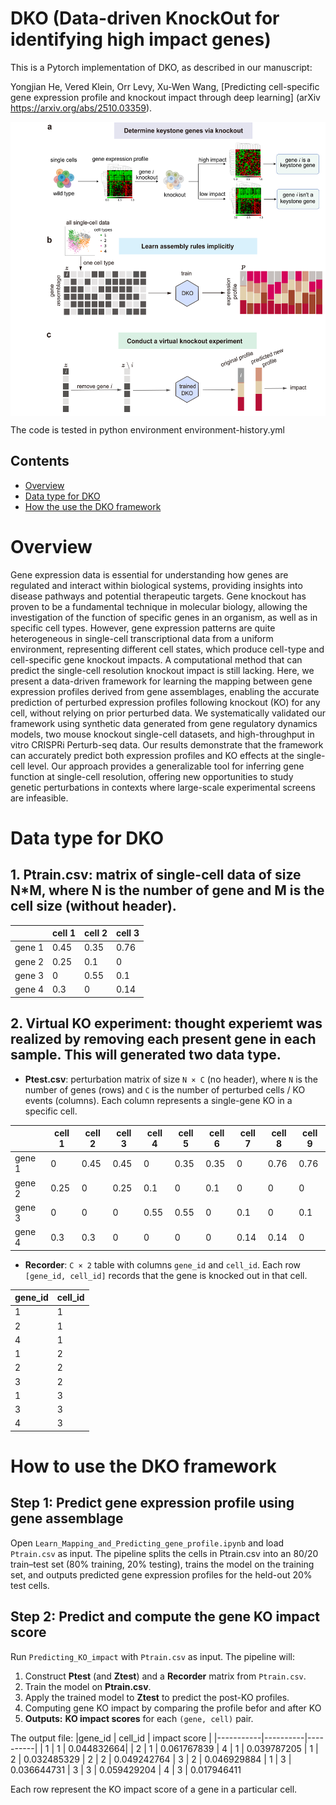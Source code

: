 # DKO (Data-driven KnockOut for identifying high impact genes)


This is a Pytorch implementation of DKO, as described in our manuscript:

Yongjian He, Vered Klein, Orr Levy, Xu-Wen Wang, [Predicting cell-specific gene expression profile and knockout impact through deep learning] (arXiv https://arxiv.org/abs/2510.03359). 

<p align="center">
  <img src="DKO.png" alt="demo" width="600" height="470" style="display: block; margin: 0 auto;">
</p>


The code is tested in python environment environment-history.yml

## Contents

- [Overview](#overview)
- [Data type for DKO](#Data-type-for-DKO)
- [How the use the DKO framework](#How-the-use-the-DKO-framework)

# Overview

Gene expression data is essential for understanding how genes are regulated and interact within biological systems, providing insights into disease pathways and potential therapeutic targets. Gene knockout has proven to be a fundamental technique in molecular biology, allowing the investigation of the function of specific genes in an organism, as well as in specific cell types. However, gene expression patterns are quite heterogeneous in single-cell transcriptional data from a uniform environment, representing different cell states, which produce cell-type and cell-specific gene knockout impacts. A computational method that can predict the single-cell resolution knockout impact is still lacking. Here, we present a data-driven framework for learning the mapping between gene expression profiles derived from gene assemblages, enabling the accurate prediction of perturbed expression profiles following knockout (KO) for any cell, without relying on prior perturbed data. We systematically validated our framework using synthetic data generated from gene regulatory dynamics models, two mouse knockout single-cell datasets, and high-throughput in vitro CRISPRi Perturb-seq data. Our results demonstrate that the framework can accurately predict both expression profiles and KO effects at the single-cell level. Our approach provides a generalizable tool for inferring gene function at single-cell resolution, offering new opportunities to study genetic perturbations in contexts where large-scale experimental screens are infeasible.


# Data type for DKO
## 1. Ptrain.csv: matrix of single-cell data of size N*M, where N is the number of gene and M is the cell size (without header).

|           | cell 1 | cell 2 | cell 3 | 
|-----------|----------|----------|----------|
| gene 1 | 0.45     | 0.35     | 0.76     | 
| gene 2 | 0.25     | 0.1      | 0        | 
| gene 3 | 0        | 0.55     | 0.1        | 
| gene 4 | 0.3      | 0        | 0.14     |


## 2. Virtual KO experiment: thought experiemt was realized by removing each present gene in each sample. This will generated two data type.

- **Ptest.csv**: perturbation matrix of size `N × C` (no header), where `N` is the number of genes (rows) and `C` is the number of perturbed cells / KO events (columns). Each column represents a single-gene KO in a specific cell.





|           | cell 1 | cell 2 | cell 3 | cell 4 | cell 5 | cell 6 | cell 7 | cell 8 | cell 9 |
|-----------|----------|----------|----------|----------|----------|----------|----------|----------|----------|
| gene 1 | 0        | 0.45        | 0.45     | 0        | 0.35     | 0.35     |0         |0.76     | 0.76      | 
| gene 2 | 0.25     | 0           | 0.25     | 0.1      | 0        | 0.1      | 0        |0        | 0        | 
| gene 3 | 0        | 0           | 0        | 0.55     | 0.55     | 0        | 0.1      |0        | 0.1      | 
| gene 4 | 0.3      | 0.3         | 0        | 0        | 0        | 0        | 0.14     |0.14     | 0       | 

- **Recorder**: `C × 2` table with columns `gene_id` and `cell_id`. Each row `[gene_id, cell_id]` records that the gene is knocked out in that cell.

|gene_id           | cell_id |
|-----------|----------|
| 1 | 1     | 
| 2 | 1     | 
| 4 | 1     | 
| 1 | 2     | 
| 2 | 2     | 
| 3 | 2     | 
| 1 | 3     | 
| 3 | 3     | 
| 4 | 3     | 



# How to use the DKO framework
## Step 1: Predict gene expression profile using gene assemblage
Open `Learn_Mapping_and_Predicting_gene_profile.ipynb` and load `Ptrain.csv` as input. The pipeline splits the cells in Ptrain.csv into an 80/20 train–test set (80% training, 20% testing), trains the model on the training set, and outputs predicted gene expression profiles for the held-out 20% test cells.

## Step 2: Predict and compute the gene KO impact score
Run `Predicting_KO_impact` with `Ptrain.csv` as input. The pipeline will:
1. Construct **Ptest** (and **Ztest**) and a **Recorder** matrix from `Ptrain.csv`.
2. Train the model on **Ptrain.csv**.  
3. Apply the trained model to **Ztest** to predict the post-KO profiles.
4. Computing gene KO impact by comparing the profile befor and after KO
5. **Outputs:** **KO impact scores** for each `(gene, cell)` pair.

The output file:
|gene_id   | cell_id | impact score |
|-----------|----------|----------|
| 1 | 1     | 0.044832664|
| 2 | 1     | 0.061767839
| 4 | 1     | 0.039787205
| 1 | 2     | 0.032485329
| 2 | 2     | 0.049242764
| 3 | 2     | 0.046929884
| 1 | 3     | 0.036644731
| 3 | 3     | 0.059429204
| 4 | 3     | 0.017946411


Each row represent the KO impact score of a gene in a particular cell.

